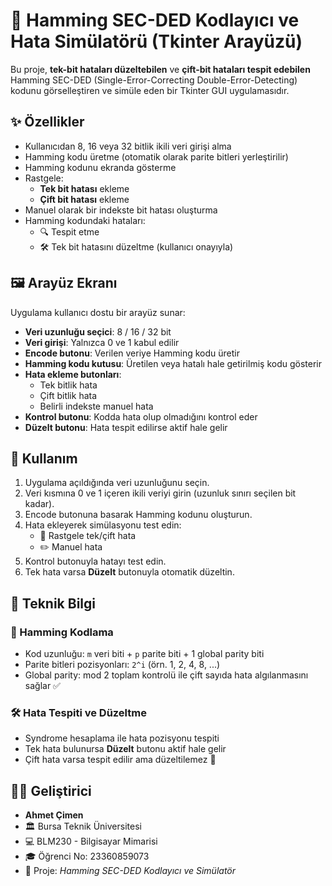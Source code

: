 # 🧠 Hamming SEC-DED Kodlayıcı ve Hata Simülatörü (Tkinter Arayüzü)

Bu proje, **tek-bit hataları düzeltebilen** ve **çift-bit hataları tespit edebilen** Hamming SEC-DED (Single-Error-Correcting Double-Error-Detecting) kodunu görselleştiren ve simüle eden bir Tkinter GUI uygulamasıdır.

## ✨ Özellikler

- Kullanıcıdan 8, 16 veya 32 bitlik ikili veri girişi alma
- Hamming kodu üretme (otomatik olarak parite bitleri yerleştirilir)
- Hamming kodunu ekranda gösterme
- Rastgele:
  - **Tek bit hatası** ekleme
  - **Çift bit hatası** ekleme
- Manuel olarak bir indekste bit hatası oluşturma
- Hamming kodundaki hataları:
  - 🔍 Tespit etme
  - 🛠️ Tek bit hatasını düzeltme (kullanıcı onayıyla)

## 🖼️ Arayüz Ekranı

Uygulama kullanıcı dostu bir arayüz sunar:

- **Veri uzunluğu seçici**: 8 / 16 / 32 bit
- **Veri girişi**: Yalnızca 0 ve 1 kabul edilir
- **Encode butonu**: Verilen veriye Hamming kodu üretir
- **Hamming kodu kutusu**: Üretilen veya hatalı hale getirilmiş kodu gösterir
- **Hata ekleme butonları**:
  - Tek bitlik hata
  - Çift bitlik hata
  - Belirli indekste manuel hata
- **Kontrol butonu**: Kodda hata olup olmadığını kontrol eder
- **Düzelt butonu**: Hata tespit edilirse aktif hale gelir

## 🧪 Kullanım

1. Uygulama açıldığında veri uzunluğunu seçin.
2. Veri kısmına 0 ve 1 içeren ikili veriyi girin (uzunluk sınırı seçilen bit kadar).
3. Encode butonuna basarak Hamming kodunu oluşturun.
4. Hata ekleyerek simülasyonu test edin:
   - 🎯 Rastgele tek/çift hata
   - ✏️ Manuel hata
5. Kontrol butonuyla hatayı test edin.
6. Tek hata varsa **Düzelt** butonuyla otomatik düzeltin.

## 🧬 Teknik Bilgi

### 🧾 Hamming Kodlama

- Kod uzunluğu: `m` veri biti + `p` parite biti + 1 global parity biti
- Parite bitleri pozisyonları: `2^i` (örn. 1, 2, 4, 8, ...)
- Global parity: mod 2 toplam kontrolü ile çift sayıda hata algılanmasını sağlar ✅

### 🛠️ Hata Tespiti ve Düzeltme

- Syndrome hesaplama ile hata pozisyonu tespiti
- Tek hata bulunursa **Düzelt** butonu aktif hale gelir
- Çift hata varsa tespit edilir ama düzeltilemez 🚫

## 👨‍💻 Geliştirici

- **Ahmet Çimen**
- 🏛️ Bursa Teknik Üniversitesi  
- 💻 BLM230 - Bilgisayar Mimarisi  
- 🎓 Öğrenci No: 23360859073  
- 📌 Proje: *Hamming SEC-DED Kodlayıcı ve Simülatör*
